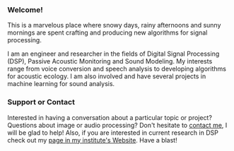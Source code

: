 
### Welcome!
This is a marvelous place where snowy days, rainy afternoons and sunny mornings are spent crafting and producing new algorithms for signal processing.

I am an engineer and researcher in the fields of Digital Signal Processing (DSP), Passive Acoustic Monitoring and Sound Modeling. My interests range from voice conversion and speech analysis to developing algorithms for acoustic ecology. I am also involved and have several projects in machine learning for sound analysis.


### Support or Contact
Interested in having a conversation about a particular topic or project? Questions about image or audio processing? Don't hesitate to [contact me](mailto:carlosa@deobaldia.com), I will be glad to help! Also, if you are interested in current research in DSP check out my [page in my institute's Website](https://www.hsu-hh.de/ant/obaldia). Have a blast!


